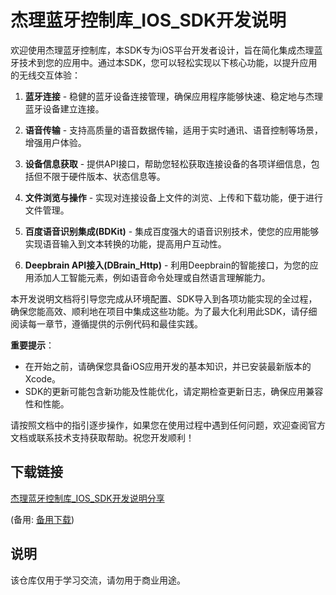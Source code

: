# 杰理蓝牙控制库_IOS_SDK开发说明

欢迎使用杰理蓝牙控制库，本SDK专为iOS平台开发者设计，旨在简化集成杰理蓝牙技术到您的应用中。通过本SDK，您可以轻松实现以下核心功能，以提升应用的无线交互体验：

1. **蓝牙连接** - 稳健的蓝牙设备连接管理，确保应用程序能够快速、稳定地与杰理蓝牙设备建立连接。
   
2. **语音传输** - 支持高质量的语音数据传输，适用于实时通讯、语音控制等场景，增强用户体验。

3. **设备信息获取** - 提供API接口，帮助您轻松获取连接设备的各项详细信息，包括但不限于硬件版本、状态信息等。

4. **文件浏览与操作** - 实现对连接设备上文件的浏览、上传和下载功能，便于进行文件管理。

5. **百度语音识别集成(BDKit)** - 集成百度强大的语音识别技术，使您的应用能够实现语音输入到文本转换的功能，提高用户互动性。

6. **Deepbrain API接入(DBrain_Http)** - 利用Deepbrain的智能接口，为您的应用添加人工智能元素，例如语音命令处理或自然语言理解能力。

本开发说明文档将引导您完成从环境配置、SDK导入到各项功能实现的全过程，确保您能高效、顺利地在项目中集成这些功能。为了最大化利用此SDK，请仔细阅读每一章节，遵循提供的示例代码和最佳实践。

**重要提示**：
- 在开始之前，请确保您具备iOS应用开发的基本知识，并已安装最新版本的Xcode。
- SDK的更新可能包含新功能及性能优化，请定期检查更新日志，确保应用兼容性和性能。

请按照文档中的指引逐步操作，如果您在使用过程中遇到任何问题，欢迎查阅官方文档或联系技术支持获取帮助。祝您开发顺利！

## 下载链接
[杰理蓝牙控制库_IOS_SDK开发说明分享](https://pan.quark.cn/s/a9fb97df2c61) 

(备用: [备用下载](https://pan.baidu.com/s/1ZCDUmHJIDvjfiwOs2ZHzKQ?pwd=1234))

## 说明

该仓库仅用于学习交流，请勿用于商业用途。

